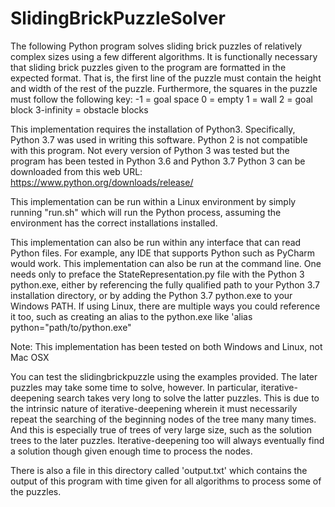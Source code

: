 # SlidingBrickPuzzleSolver

The following Python program solves sliding brick puzzles of relatively complex sizes using a few different algorithms. It is functionally necessary that sliding brick puzzles given to the program are formatted in the expected format. That is, the first line of the puzzle must contain the height and width of the rest of the puzzle. Furthermore, the squares in the puzzle must follow the following key:
-1 = goal space
0 = empty
1 = wall
2 = goal block
3-infinity = obstacle blocks


This implementation requires the installation of Python3. Specifically, Python 3.7 was used in writing this software. Python 2 is not compatible with this program. Not every version of Python 3 was tested but the program has been tested in Python 3.6 and Python 3.7
Python 3 can be downloaded from this web URL:
https://www.python.org/downloads/release/


This implementation can be run within a Linux environment by simply running "run.sh" which will run the Python process, assuming the environment has the correct installations installed.

This implementation can also be run within any interface that can read Python files. For example, any IDE that supports Python such as PyCharm would work.
This implementation can also be run at the command line. One needs only to preface the StateRepresentation.py file with the Python 3 python.exe, either by referencing the fully qualified path to your Python 3.7 installation directory, or by adding the Python 3.7 python.exe to your Windows PATH. If using Linux, there are multiple ways you could reference it too, such as creating an alias to the python.exe like 'alias python="path/to/python.exe"

Note: This implementation has been tested on both Windows and Linux, not Mac OSX


You can test the slidingbrickpuzzle using the examples provided. The later puzzles may take some time to solve, however. In particular, iterative-deepening search takes very long to solve the latter puzzles. This is due to the intrinsic nature of iterative-deepening wherein it must necessarily repeat the searching of the beginning nodes of the tree many many times. And this is especially true of trees of very large size, such as the solution trees to the later puzzles. Iterative-deepening too will always eventually find a solution though given enough time to process the nodes.

There is also a file in this directory called 'output.txt' which contains the output of this program with time given for all algorithms to process some of the puzzles.

